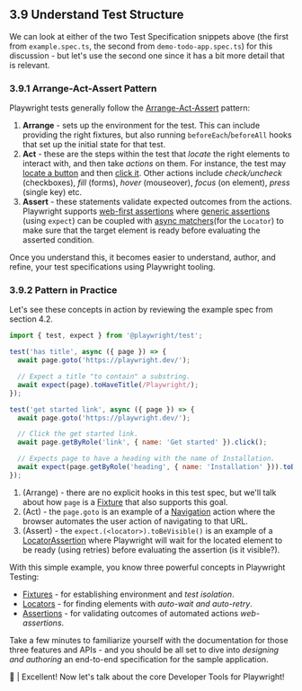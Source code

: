 ## 3.9 Understand Test Structure

We can look at either of the two Test Specification snippets above (the first from `example.spec.ts`, the second from `demo-todo-app.spec.ts`) for this discussion - but let's use the second one since it has a bit more detail that is relevant.

### 3.9.1 Arrange-Act-Assert Pattern

Playwright tests generally follow the [Arrange-Act-Assert](https://automationpanda.com/2020/07/07/arrange-act-assert-a-pattern-for-writing-good-tests/) pattern:
 1. **Arrange** - sets up the environment for the test. This can include providing the right fixtures, but also running `beforeEach`/`beforeAll` hooks that set up the initial state for that test.
 1. **Act** - these are the steps within the test that _locate_ the right elements to interact with, and then take _actions_ on them. For instance, the test may [locate a button](https://playwright.dev/docs/api/class-locator#locator-get-by-role) and then [click it](https://playwright.dev/docs/writing-tests#basic-actions). Other actions include _check/uncheck_ (checkboxes), _fill_ (forms), _hover_ (mouseover), _focus_ (on element), _press_ (single key) etc.
 1. **Assert** - these statements validate expected outcomes from the actions. Playwright supports [web-first assertions](https://playwright.dev/docs/test-assertions) where [generic assertions](https://playwright.dev/docs/api/class-genericassertions) (using `expect`) can be coupled with [async matchers](https://playwright.dev/docs/api/class-locatorassertions)(for the `Locator`) to make sure that the target element is ready before evaluating the asserted condition.

Once you understand this, it becomes easier to understand, author, and refine, your test specifications using Playwright tooling. 



### 3.9.2 Pattern in Practice

Let's see these concepts in action by reviewing the example spec from section 4.2.

```js
import { test, expect } from '@playwright/test';

test('has title', async ({ page }) => {
  await page.goto('https://playwright.dev/');

  // Expect a title "to contain" a substring.
  await expect(page).toHaveTitle(/Playwright/);
});

test('get started link', async ({ page }) => {
  await page.goto('https://playwright.dev/');

  // Click the get started link.
  await page.getByRole('link', { name: 'Get started' }).click();

  // Expects page to have a heading with the name of Installation.
  await expect(page.getByRole('heading', { name: 'Installation' })).toBeVisible();
});
```
1. (Arrange) - there are no explicit hooks in this test spec, but we'll talk about how `page` is a [Fixture](https://playwright.dev/docs/test-fixtures#built-in-fixtures) that also supports this goal.
2. (Act) - the `page.goto` is an example of a [Navigation](https://playwright.dev/docs/writing-tests#navigation) action where the browser automates the user action of navigating to that URL.
2. (Assert) - the `expect.(<locator>).toBeVisible()` is an example of a [LocatorAssertion](https://playwright.dev/docs/api/class-locatorassertions#locator-assertions-to-be-visible) where Playwright will wait for the located element to be ready (using retries) before evaluating the assertion (is it visible?).

With this simple example, you know three powerful concepts in Playwright Testing:
 * [Fixtures](https://playwright.dev/docs/test-fixtures) - for establishing environment and _test isolation_. 
 * [Locators](https://playwright.dev/docs/locators) - for finding elements with _auto-wait and auto-retry_.
 * [Assertions](https://playwright.dev/docs/test-assertions) - for validating outcomes of automated actions _web-assertions_.

Take a few minutes to familiarize yourself with the documentation for those three features and APIs - and you should be all set to dive into _designing and authoring_ an end-to-end specification for the sample application.

🚀 | Excellent! Now let's talk about the core Developer Tools for Playwright! 

